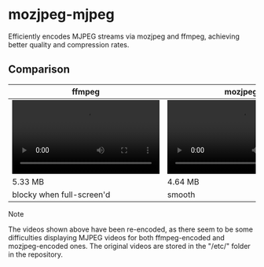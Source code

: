 # mozjpeg-mjpeg
Efficiently encodes MJPEG streams via mozjpeg and ffmpeg, achieving better quality and compression rates.

## Comparison
| ffmpeg  | mozjpeg |
| ------------- | ------------- |
| <video src="https://github.com/ascpixi/mozjpeg-mjpeg/assets/44982772/453c1049-329e-4487-99b4-df2926aed4c6">  | <video src="https://github.com/ascpixi/mozjpeg-mjpeg/assets/44982772/e572c4ae-463b-4472-b39e-5754c4c3a411">|
| 5.33 MB | 4.64 MB |
| blocky when full-screen'd | smooth

> [!NOTE]
> The videos shown above have been re-encoded, as there seem to be some difficulties displaying MJPEG videos for both ffmpeg-encoded and mozjpeg-encoded ones. The original videos are stored in the "/etc/" folder in the repository.











